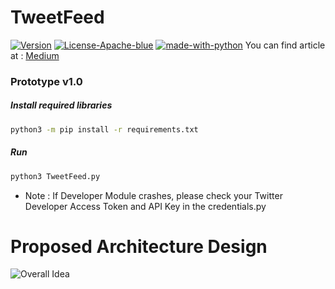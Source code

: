 # TweetFeed
[![Version](https://img.shields.io/badge/version-v1.0-blue)](#) [![License-Apache-blue](https://img.shields.io/badge/license-Apache%202-blue)](https://github.com/Saket-Upadhyay/SAMPARK/blob/master/LICENSE) [![made-with-python](https://img.shields.io/badge/python-v3-blue)](https://www.python.org/)
You can find article at : [Medium](https://ymalani340.medium.com/tweetfeed-a-twitter-bot-2bab38a8583d)
### Prototype v1.0
##### Install required libraries 
```bash
python3 -m pip install -r requirements.txt
```
##### Run
```bash
python3 TweetFeed.py
```
* Note : If Developer Module crashes, please check your Twitter Developer Access Token and API Key in the credentials.py

# Proposed Architecture Design

![](https://github.com/yash2806/TweetFeed/blob/main/DOCS/Architecture%20Diagram.png "Overall Idea")




